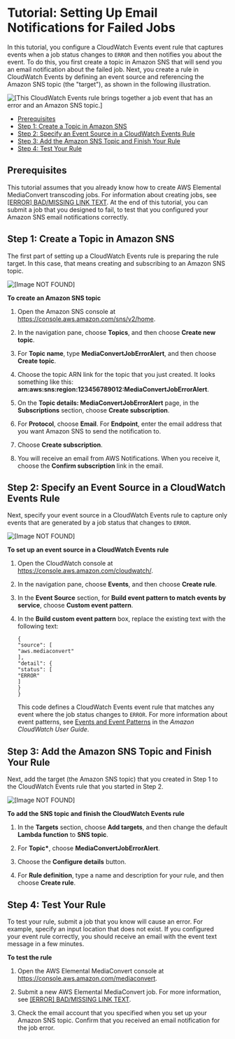 # Tutorial: Setting Up Email Notifications for Failed Jobs<a name="mediaconvert_sns_tutorial"></a>

In this tutorial, you configure a CloudWatch Events event rule that captures events when a job status changes to `ERROR` and then notifies you about the event\. To do this, you first create a topic in Amazon SNS that will send you an email notification about the failed job\. Next, you create a rule in CloudWatch Events by defining an event source and referencing the Amazon SNS topic \(the "target"\), as shown in the following illustration\.

![\[This CloudWatch Events rule brings together a job event that has an error and an Amazon SNS topic.\]](http://docs.aws.amazon.com/mediaconvert/latest/ug/images/CloudWatchEvents_example.png)


+ [Prerequisites](#mediaconvert_sns_prereq)
+ [Step 1: Create a Topic in Amazon SNS](#mediaconvert_sns_create_topic)
+ [Step 2: Specify an Event Source in a CloudWatch Events Rule](#mediaconvert_sns_rule_event_sourece)
+ [Step 3: Add the Amazon SNS Topic and Finish Your Rule](#add-target-and-finish-rule)
+ [Step 4: Test Your Rule](#mediaconvert_sns_test_rule)

## Prerequisites<a name="mediaconvert_sns_prereq"></a>

This tutorial assumes that you already know how to create AWS Elemental MediaConvert transcoding jobs\. For information about creating jobs, see [[ERROR] BAD/MISSING LINK TEXT](setting-up-a-job.md)\. At the end of this tutorial, you can submit a job that you designed to fail, to test that you configured your Amazon SNS email notifications correctly\.

## Step 1: Create a Topic in Amazon SNS<a name="mediaconvert_sns_create_topic"></a>

The first part of setting up a CloudWatch Events rule is preparing the rule target\. In this case, that means creating and subscribing to an Amazon SNS topic\.

![\[Image NOT FOUND\]](http://docs.aws.amazon.com/mediaconvert/latest/ug/images/CloudWatchEvents_tutorial-target.png)

**To create an Amazon SNS topic**

1. Open the Amazon SNS console at [https://console\.aws\.amazon\.com/sns/v2/home](https://console.aws.amazon.com/sns/v2/home)\.

1. In the navigation pane, choose **Topics**, and then choose **Create new topic**\.

1. For **Topic name**, type **MediaConvertJobErrorAlert**, and then choose **Create topic**\.

1. Choose the topic ARN link for the topic that you just created\. It looks something like this: **arn:aws:sns:region:123456789012:MediaConvertJobErrorAlert**\.

1. On the **Topic details: MediaConvertJobErrorAlert** page, in the **Subscriptions** section, choose **Create subscription**\. 

1. For **Protocol**, choose **Email**\. For **Endpoint**, enter the email address that you want Amazon SNS to send the notification to\.

1. Choose **Create subscription**\.

1. You will receive an email from AWS Notifications\. When you receive it, choose the **Confirm subscription** link in the email\. 

## Step 2: Specify an Event Source in a CloudWatch Events Rule<a name="mediaconvert_sns_rule_event_sourece"></a>

Next, specify your event source in a CloudWatch Events rule to capture only events that are generated by a job status that changes to `ERROR`\. 

![\[Image NOT FOUND\]](http://docs.aws.amazon.com/mediaconvert/latest/ug/images/CloudWatchEvents_tutorial-eventsource.png)

**To set up an event source in a CloudWatch Events rule**

1. Open the CloudWatch console at [https://console\.aws\.amazon\.com/cloudwatch/](https://console.aws.amazon.com/cloudwatch/)\.

1. In the navigation pane, choose **Events**, and then choose **Create rule**\.

1. In the **Event Source** section, for **Build event pattern to match events by service**, choose **Custom event pattern**\.

1. In the **Build custom event pattern** box, replace the existing text with the following text: 

   ```
   {
   "source": [
   "aws.mediaconvert"
   ],
   "detail": {
   "status": [
   "ERROR"
   ]
   }
   }
   ```

   This code defines a CloudWatch Events event rule that matches any event where the job status changes to `ERROR`\. For more information about event patterns, see [Events and Event Patterns](http://docs.aws.amazon.com/AmazonCloudWatch/latest/DeveloperGuide/CloudWatchEventsandEventPatterns.html) in the *Amazon CloudWatch User Guide*\. 

## Step 3: Add the Amazon SNS Topic and Finish Your Rule<a name="add-target-and-finish-rule"></a>

Next, add the target \(the Amazon SNS topic\) that you created in Step 1 to the CloudWatch Events rule that you started in Step 2\.

![\[Image NOT FOUND\]](http://docs.aws.amazon.com/mediaconvert/latest/ug/images/CloudWatchEvents_tutorial-rule.png)

**To add the SNS topic and finish the CloudWatch Events rule**

1. In the **Targets** section, choose **Add targets**, and then change the default **Lambda function** to **SNS topic**\. 

1. For **Topic\***, choose **MediaConvertJobErrorAlert**\.

1. Choose the **Configure details** button\.

1. For **Rule definition**, type a name and description for your rule, and then choose **Create rule**\.

## Step 4: Test Your Rule<a name="mediaconvert_sns_test_rule"></a>

To test your rule, submit a job that you know will cause an error\. For example, specify an input location that does not exist\. If you configured your event rule correctly, you should receive an email with the event text message in a few minutes\. 

**To test the rule**

1. Open the AWS Elemental MediaConvert console at [https://console\.aws\.amazon\.com/mediaconvert](https://console.aws.amazon.com/mediaconvert)\.

1. Submit a new AWS Elemental MediaConvert job\. For more information, see [[ERROR] BAD/MISSING LINK TEXT](setting-up-a-job.md)\.

1. Check the email account that you specified when you set up your Amazon SNS topic\. Confirm that you received an email notification for the job error\.